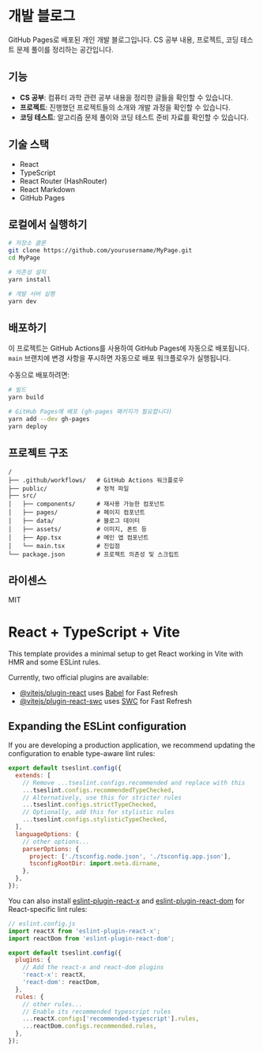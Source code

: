 # 개발 블로그

GitHub Pages로 배포된 개인 개발 블로그입니다. CS 공부 내용, 프로젝트, 코딩 테스트 문제 풀이를 정리하는 공간입니다.

## 기능

- **CS 공부**: 컴퓨터 과학 관련 공부 내용을 정리한 글들을 확인할 수 있습니다.
- **프로젝트**: 진행했던 프로젝트들의 소개와 개발 과정을 확인할 수 있습니다.
- **코딩 테스트**: 알고리즘 문제 풀이와 코딩 테스트 준비 자료를 확인할 수 있습니다.

## 기술 스택

- React
- TypeScript
- React Router (HashRouter)
- React Markdown
- GitHub Pages

## 로컬에서 실행하기

```bash
# 저장소 클론
git clone https://github.com/yourusername/MyPage.git
cd MyPage

# 의존성 설치
yarn install

# 개발 서버 실행
yarn dev
```

## 배포하기

이 프로젝트는 GitHub Actions를 사용하여 GitHub Pages에 자동으로 배포됩니다. `main` 브랜치에 변경 사항을 푸시하면 자동으로 배포 워크플로우가 실행됩니다.

수동으로 배포하려면:

```bash
# 빌드
yarn build

# GitHub Pages에 배포 (gh-pages 패키지가 필요합니다)
yarn add --dev gh-pages
yarn deploy
```

## 프로젝트 구조

```
/
├── .github/workflows/   # GitHub Actions 워크플로우
├── public/              # 정적 파일
├── src/
│   ├── components/      # 재사용 가능한 컴포넌트
│   ├── pages/           # 페이지 컴포넌트
│   ├── data/            # 블로그 데이터
│   ├── assets/          # 이미지, 폰트 등
│   ├── App.tsx          # 메인 앱 컴포넌트
│   └── main.tsx         # 진입점
└── package.json         # 프로젝트 의존성 및 스크립트
```

## 라이센스

MIT

# React + TypeScript + Vite

This template provides a minimal setup to get React working in Vite with HMR and some ESLint rules.

Currently, two official plugins are available:

- [@vitejs/plugin-react](https://github.com/vitejs/vite-plugin-react/blob/main/packages/plugin-react/README.md) uses [Babel](https://babeljs.io/) for Fast Refresh
- [@vitejs/plugin-react-swc](https://github.com/vitejs/vite-plugin-react-swc) uses [SWC](https://swc.rs/) for Fast Refresh

## Expanding the ESLint configuration

If you are developing a production application, we recommend updating the configuration to enable type-aware lint rules:

```js
export default tseslint.config({
  extends: [
    // Remove ...tseslint.configs.recommended and replace with this
    ...tseslint.configs.recommendedTypeChecked,
    // Alternatively, use this for stricter rules
    ...tseslint.configs.strictTypeChecked,
    // Optionally, add this for stylistic rules
    ...tseslint.configs.stylisticTypeChecked,
  ],
  languageOptions: {
    // other options...
    parserOptions: {
      project: ['./tsconfig.node.json', './tsconfig.app.json'],
      tsconfigRootDir: import.meta.dirname,
    },
  },
});
```

You can also install [eslint-plugin-react-x](https://github.com/Rel1cx/eslint-react/tree/main/packages/plugins/eslint-plugin-react-x) and [eslint-plugin-react-dom](https://github.com/Rel1cx/eslint-react/tree/main/packages/plugins/eslint-plugin-react-dom) for React-specific lint rules:

```js
// eslint.config.js
import reactX from 'eslint-plugin-react-x';
import reactDom from 'eslint-plugin-react-dom';

export default tseslint.config({
  plugins: {
    // Add the react-x and react-dom plugins
    'react-x': reactX,
    'react-dom': reactDom,
  },
  rules: {
    // other rules...
    // Enable its recommended typescript rules
    ...reactX.configs['recommended-typescript'].rules,
    ...reactDom.configs.recommended.rules,
  },
});
```
